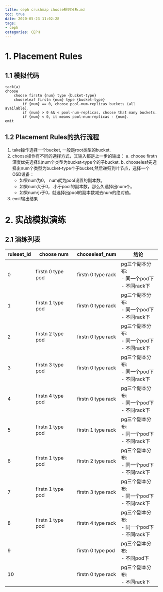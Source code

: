 ```yaml
---
title: ceph crushmap choose规则分析.md
toc: true
date: 2020-05-23 11:02:28
tags:
- ceph
categories: CEPH
---
```

# 1. Placement Rules
## 1.1 模拟代码
```shell
tack(a)
choose
    choose firstn {num} type {bucket-type}
    chooseleaf firstn {num} type {bucket-type}
        if {num} == 0, choose pool-num-replicas buckets (all available).
        if {num} > 0 && < pool-num-replicas, choose that many buckets.
        if {num} < 0, it means pool-num-replicas - {num}.
emit
```

## 1.2 Placement Rules的执行流程
1. take操作选择一个bucket, 一般是root类型的bucket.
2. choose操作有不同的选择方式，其输入都是上一步的输出：
    a. choose firstn深度优先选择出num个类型为bucket-type个的子bucket.
    b. chooseleaf先选择出num个类型为bucket-type个子bucket,然后递归到叶节点，选择一个OSD设备：
      - 如果num为0， num就为pool设置的副本数。
      - 如果num大于0， 小于pool的副本数，那么久选择出num个。
      - 如果num小于0，就选择出pool的副本数减去num的绝对值。
3. emit输出结果

# 2. 实战模拟演练
## 2.1 演练列表
ruleset_id | choose num |  chooseleaf_num | 结论 |
---|---|---|---|
0 | firstn 0 type pod | firstn 0 type rack | pg三个副本分布: <br/> - 同一个pod下 <br/> - 不同rack下 |
1 | firstn 1 type pod | firstn 0 type rack | pg三个副本分布: <br/> - 同一个pod下 <br/> - 不同rack下 |
2 | firstn 2 type pod | firstn 0 type rack | pg三个副本分布: <br/> - 同一个pod下 <br/> - 不同rack下 |
3 | firstn 3 type pod | firstn 0 type rack | pg三个副本分布: <br/> - 同一个pod下 <br/> - 不同rack下 |
4 | firstn 4 type pod | firstn 0 type rack | pg三个副本分布: <br/> - 同一个pod下 <br/> - 不同rack下 |
5 | firstn 1 type pod | firstn 1 type rack | pg三个副本分布: <br/> - 同一个pod下 <br/> - 不同rack下 |
6 | firstn 1 type pod | firstn 2 type rack | pg三个副本分布: <br/> - 同一个pod下 <br/> - 不同rack下 |
7 | firstn 1 type pod | firstn 3 type rack | pg三个副本分布: <br/> - 同一个pod下 <br/> - 不同rack下 |
8 | firstn 1 type pod | firstn 4 type rack | pg三个副本分布: <br/> - 同一个pod下 <br/> - 不同rack下 |
9 |  | firstn 0 type pod | pg三个副本分布: <br/> - 不同pod下 |
10 |  | firstn 0 type rack | pg三个副本分布: <br/> - 不同rack下 |

